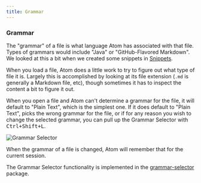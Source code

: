 ```yaml
---
title: Grammar
---
```

### Grammar

The "grammar" of a file is what language Atom has associated with that file. Types of grammars would include "Java" or "GitHub-Flavored Markdown". We looked at this a bit when we created some snippets in [Snippets](/using-atom/sections/snippets/).

When you load a file, Atom does a little work to try to figure out what type of file it is. Largely this is accomplished by looking at its file extension (`.md` is generally a Markdown file, etc), though sometimes it has to inspect the content a bit to figure it out.

When you open a file and Atom can't determine a grammar for the file, it will default to "Plain Text", which is the simplest one. If it does default to "Plain Text", picks the wrong grammar for the file, or if for any reason you wish to change the selected grammar, you can pull up the Grammar Selector with <kbd class="platform-all">Ctrl+Shift+L</kbd>.

![Grammar Selector](../../images/grammar.png "Grammar Selector")

When the grammar of a file is changed, Atom will remember that for the current session.

The Grammar Selector functionality is implemented in the [grammar-selector](https://github.com/atom/grammar-selector) package.
